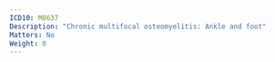 ```yaml
---
ICD10: M8637
Description: "Chronic multifocal osteomyelitis: Ankle and foot"
Matters: No
Weight: 0
---
```


